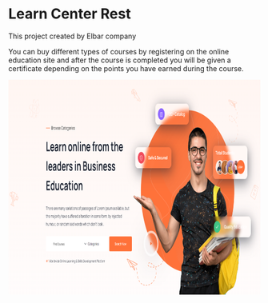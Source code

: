 # Learn Center Rest

This project created by Elbar company

You can buy different types of courses by registering on the online education site and after the course is completed you
will be given a certificate depending on the points you have earned during the course.

<img alt="alt text" height="430" src="https://github.com/elbar-org/learn-center-rest/blob/master/src/main/resources/static/img/zoomy.PNG" width="1000"/>
